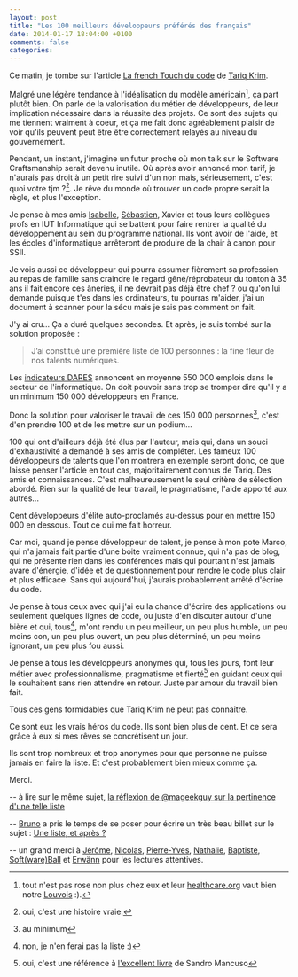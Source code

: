 ```yaml
---
layout: post
title: "Les 100 meilleurs développeurs préférés des français"
date: 2014-01-17 18:04:00 +0100
comments: false
categories: 
---
```

Ce matin, je tombe sur l'article [La french Touch du code](https://medium.com/tariqs-thoughts/e222faa21947) de [Tariq Krim](https://twitter.com/tariqkrim).


Malgré une légère tendance à l'idéalisation du modèle américain[^1], ça part plutôt bien.
On parle de la valorisation du métier de développeurs, de leur implication nécessaire dans la réussite des projets.
Ce sont des sujets qui me tiennent vraiment à coeur, et ça me fait donc agréablement plaisir de voir qu'ils peuvent peut être être correctement relayés au niveau du gouvernement.

Pendant, un instant, j'imagine un futur proche où mon talk sur le Software Craftsmanship serait devenu inutile. 
Où après avoir annoncé mon tarif, je n'aurais pas droit à un petit rire suivi d'un non mais, sérieusement, c'est quoi votre tjm ?[^2].
Je rêve du monde où trouver un code propre serait la règle, et plus l'exception.

Je pense à mes amis [Isabelle](https://twitter.com/iblasquez), [Sébastien](https://twitter.com/nedseb), Xavier et tous leurs collègues profs en IUT Informatique qui se battent pour faire rentrer la qualité du développement au sein du programme national.
Ils vont avoir de l'aide, et les écoles d'informatique arrêteront de produire de la chair à canon pour SSII.

Je vois aussi ce développeur qui pourra assumer fièrement sa profession au repas de famille sans craindre le regard gêné/réprobateur du tonton à 35 ans il fait encore ces âneries, il ne devrait pas déjà être chef ? ou qu'on lui demande puisque t'es dans les ordinateurs, tu pourras m'aider, j'ai un document à scanner pour la sécu mais je sais pas comment on fait.

J'y ai cru... Ça a duré quelques secondes. Et après, je suis tombé sur la solution proposée :

> J’ai constitué une première liste de 100 personnes : la fine fleur de nos talents numériques.

Les [indicateurs DARES](http://travail-emploi.gouv.fr/IMG/pdf/2012-059-2.pdf) annoncent en moyenne 550 000 emplois dans le secteur de l'informatique.
On doit pouvoir sans trop se tromper dire qu'il y a un minimum 150 000 développeurs en France.

Donc la solution pour valoriser le travail de ces 150 000 personnes[^3], c'est d'en prendre 100 et de les mettre sur un podium...

100 qui ont d'ailleurs déjà été élus par l'auteur, mais qui, dans un souci d'exhaustivité a demandé à ses amis de compléter.
Les fameux 100 développeurs de talents que l'on montrera en exemple seront donc, ce que laisse penser l'article en tout cas, majoritairement connus de Tariq. Des amis et connaissances.
C'est malheureusement le seul critère de sélection abordé. Rien sur la qualité de leur travail, le pragmatisme, l'aide apporté aux autres...

Cent développeurs d'élite auto-proclamés au-dessus pour en mettre 150 000 en dessous. Tout ce qui me fait horreur.

Car moi, quand je pense développeur de talent, je pense à mon pote Marco, qui n'a jamais fait partie d'une boite vraiment connue, qui n'a pas de blog, qui ne présente rien dans les conférences mais qui pourtant n'est jamais avare d'énergie, d'idée et de questionnement pour rendre le code plus clair et plus efficace. Sans qui aujourd'hui, j'aurais probablement arrêté d'écrire du code.

Je pense à tous ceux avec qui j'ai eu la chance d'écrire des applications ou seulement quelques lignes de code, ou juste d'en discuter autour d'une bière et qui, tous[^4], m'ont rendu un peu meilleur, un peu plus humble, un peu moins con, un peu plus ouvert, un peu plus déterminé, un peu moins ignorant, un peu plus fou aussi.

Je pense à tous les développeurs anonymes qui, tous les jours, font leur métier avec professionnalisme, pragmatisme et fierté[^5] en guidant ceux qui le souhaitent sans rien attendre en retour. Juste par amour du travail bien fait.

Tous ces gens formidables que Tariq Krim ne peut pas connaître.

Ce sont eux les vrais héros du code. Ils sont bien plus de cent. Et ce sera grâce à eux si mes rêves se concrétisent un jour.

Ils sont trop nombreux et trop anonymes pour que personne ne puisse jamais en faire la liste. Et c'est probablement bien mieux comme ça.

Merci.






-- à lire sur le même sujet, [la réflexion de @mageekguy sur la pertinence d'une telle liste](http://blog.mageekbox.net/?post/2014/01/17/La-liste-de-Tariq)

-- [Bruno](https://twitter.com/brunobord) a pris le temps de se poser pour écrire un très beau billet sur le sujet : [Une liste, et après ?](http://jehaisleprintemps.net/blog/fr/2014/01/19/une-liste-et-apres/)

-- un grand merci à [Jérôme](https://twitter.com/jeromeavoustin), [Nicolas](https://twitter.com/n1k0), [Pierre-Yves](https://twitter.com/pylebecq), [Nathalie](https://twitter.com/nrosenberg), [Baptiste](https://twitter.com/bmathus), [Soft(ware)Ball](https://twitter.com/softwareball) et [Erwänn](https://twitter.com/_kud) pour les lectures attentives.



[^1]: tout n'est pas rose non plus chez eux et leur [healthcare.org](http://healthcare.org) vaut bien notre  [Louvois](http://fr.wikipedia.org/wiki/Logiciel_unique_%C3%A0_vocation_interarm%C3%A9es_de_la_solde) :).
[^2]: oui, c'est une histoire vraie.
[^3]: au minimum
[^4]: non, je n'en ferai pas la liste :)
[^5]: oui, c'est une référence à [l'excellent livre](https://leanpub.com/socra) de Sandro Mancuso
